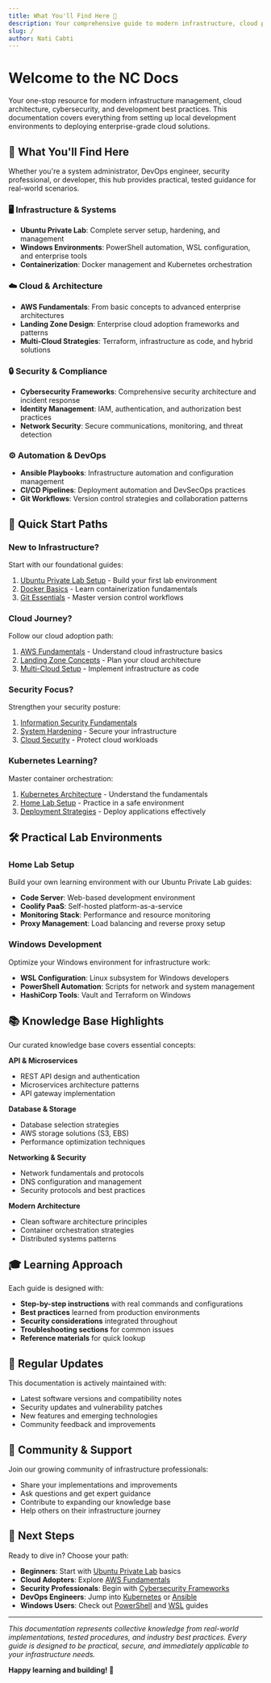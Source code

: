 ```yaml
---
title: What You'll Find Here 🎯
description: Your comprehensive guide to modern infrastructure, cloud platforms, cybersecurity, and development practices
slug: /
author: Nati Cabti
---
```


# Welcome to the NC Docs

Your one-stop resource for modern infrastructure management, cloud architecture, cybersecurity, and development best practices. This documentation covers everything from setting up local development environments to deploying enterprise-grade cloud solutions.

## 🎯 What You'll Find Here

Whether you're a system administrator, DevOps engineer, security professional, or developer, this hub provides practical, tested guidance for real-world scenarios.

### 🖥️ Infrastructure & Systems

- **Ubuntu Private Lab**: Complete server setup, hardening, and management
- **Windows Environments**: PowerShell automation, WSL configuration, and enterprise tools
- **Containerization**: Docker management and Kubernetes orchestration

### ☁️ Cloud & Architecture

- **AWS Fundamentals**: From basic concepts to advanced enterprise architectures
- **Landing Zone Design**: Enterprise cloud adoption frameworks and patterns
- **Multi-Cloud Strategies**: Terraform, infrastructure as code, and hybrid solutions

### 🔒 Security & Compliance

- **Cybersecurity Frameworks**: Comprehensive security architecture and incident response
- **Identity Management**: IAM, authentication, and authorization best practices
- **Network Security**: Secure communications, monitoring, and threat detection

### ⚙️ Automation & DevOps

- **Ansible Playbooks**: Infrastructure automation and configuration management
- **CI/CD Pipelines**: Deployment automation and DevSecOps practices
- **Git Workflows**: Version control strategies and collaboration patterns

## 🚀 Quick Start Paths

### New to Infrastructure?

Start with our foundational guides:

1. [Ubuntu Private Lab Setup](ubuntu-private-lab/) - Build your first lab environment
2. [Docker Basics](ubuntu-private-lab/docker-setup) - Learn containerization fundamentals
3. [Git Essentials](git/) - Master version control workflows

### Cloud Journey?

Follow our cloud adoption path:

1. [AWS Fundamentals](aws/fundamentals/) - Understand cloud infrastructure basics
2. [Landing Zone Concepts](landing-zone-concepts/) - Plan your cloud architecture
3. [Multi-Cloud Setup](ms-windows/terraform-multi-cloud-setup) - Implement infrastructure as code

### Security Focus?

Strengthen your security posture:

1. [Information Security Fundamentals](cyber-security/information-security-and-cyber-fundamentals)
2. [System Hardening](ubuntu-private-lab/initial-hardening-setup) - Secure your infrastructure
3. [Cloud Security](cyber-security/cloud-security) - Protect cloud workloads

### Kubernetes Learning?

Master container orchestration:

1. [Kubernetes Architecture](kubernetes/architecture-components) - Understand the fundamentals
2. [Home Lab Setup](kubernetes/home-lab/) - Practice in a safe environment
3. [Deployment Strategies](kubernetes/deployment-guide) - Deploy applications effectively

## 🛠️ Practical Lab Environments

### Home Lab Setup

Build your own learning environment with our Ubuntu Private Lab guides:

- **Code Server**: Web-based development environment
- **Coolify PaaS**: Self-hosted platform-as-a-service
- **Monitoring Stack**: Performance and resource monitoring
- **Proxy Management**: Load balancing and reverse proxy setup

### Windows Development

Optimize your Windows environment for infrastructure work:

- **WSL Configuration**: Linux subsystem for Windows developers
- **PowerShell Automation**: Scripts for network and system management
- **HashiCorp Tools**: Vault and Terraform on Windows

## 📚 Knowledge Base Highlights

Our curated knowledge base covers essential concepts:

**API & Microservices**

- REST API design and authentication
- Microservices architecture patterns
- API gateway implementation

**Database & Storage**

- Database selection strategies
- AWS storage solutions (S3, EBS)
- Performance optimization techniques

**Networking & Security**

- Network fundamentals and protocols
- DNS configuration and management
- Security protocols and best practices

**Modern Architecture**

- Clean software architecture principles
- Container orchestration strategies
- Distributed systems patterns

## 🎓 Learning Approach

Each guide is designed with:

- **Step-by-step instructions** with real commands and configurations
- **Best practices** learned from production environments
- **Security considerations** integrated throughout
- **Troubleshooting sections** for common issues
- **Reference materials** for quick lookup

## 🔄 Regular Updates

This documentation is actively maintained with:

- Latest software versions and compatibility notes
- Security updates and vulnerability patches
- New features and emerging technologies
- Community feedback and improvements

## 🤝 Community & Support

Join our growing community of infrastructure professionals:

- Share your implementations and improvements
- Ask questions and get expert guidance
- Contribute to expanding our knowledge base
- Help others on their infrastructure journey

## 🎯 Next Steps

Ready to dive in? Choose your path:

- **Beginners**: Start with [Ubuntu Private Lab](ubuntu-private-lab/) basics
- **Cloud Adopters**: Explore [AWS Fundamentals](aws/fundamentals/)
- **Security Professionals**: Begin with [Cybersecurity Frameworks](cyber-security/)
- **DevOps Engineers**: Jump into [Kubernetes](kubernetes/) or [Ansible](ansible/)
- **Windows Users**: Check out [PowerShell](ms-windows/powershell/) and [WSL](ms-windows/wsl/) guides

---

_This documentation represents collective knowledge from real-world implementations, tested procedures, and industry best practices. Every guide is designed to be practical, secure, and immediately applicable to your infrastructure needs._

**Happy learning and building! 🚀**

